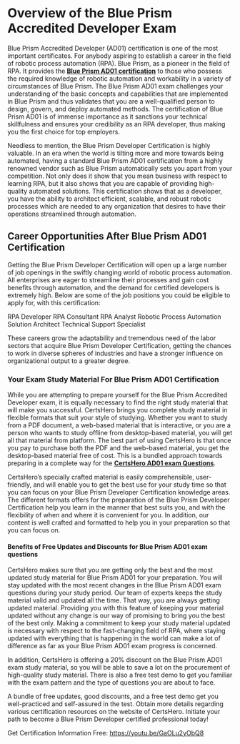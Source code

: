 <h1>Overview of the Blue Prism Accredited Developer Exam</h1>



Blue Prism Accredited Developer (AD01) certification is one of the most important certificates. For anybody aspiring to establish a career in the field of robotic process automation (RPA). Blue Prism, as a pioneer in the field of RPA. It provides the **[Blue Prism AD01 certification](www.certshero.com/blue-prism)** to those who possess the required knowledge of robotic automation and workability in a variety of circumstances of Blue Prism. The Blue Prism AD01 exam challenges your understanding of the basic concepts and capabilities that are implemented in Blue Prism and thus validates that you are a well-qualified person to design, govern, and deploy automated methods. The certification of Blue Prism AD01 is of immense importance as it sanctions your technical skillfulness and ensures your credibility as an RPA developer, thus making you the first choice for top employers.


Needless to mention, the Blue Prism Developer Certification is highly valuable. In an era when the world is tilting more and more towards being automated, having a standard Blue Prism AD01 certification from a highly renowned vendor such as Blue Prism automatically sets you apart from your competition. Not only does it show that you mean business with respect to learning RPA, but it also shows that you are capable of providing high-quality automated solutions. This certification shows that as a developer, you have the ability to architect efficient, scalable, and robust robotic processes which are needed to any organization that desires to have their operations streamlined through automation.


<h2>Career Opportunities After Blue Prism AD01 Certification</h2>



Getting the Blue Prism Developer Certification will open up a large number of job openings in the swiftly changing world of robotic process automation. All enterprises are eager to streamline their processes and gain cost benefits through automation, and the demand for certified developers is extremely high. Below are some of the job positions you could be eligible to apply for, with this certification:



RPA Developer
RPA Consultant
RPA Analyst
Robotic Process Automation Solution Architect
Technical Support Specialist


These careers grow the adaptability and tremendous need of the labor sectors that acquire Blue Prism Developer Certification, getting the chances to work in diverse spheres of industries and have a stronger influence on organizational output to a greater degree.



<h3>Your Exam Study Material For Blue Prism AD01 Certification</h3>



While you are attempting to prepare yourself for the Blue Prism Accredited Developer exam, it is equally necessary to find the right study material that will make you successful. CertsHero brings you complete study material in flexible formats that suit your style of studying. Whether you want to study from a PDF document, a web-based material that is interactive, or you are a person who wants to study offline from desktop-based material, you will get all that material from platform. The best part of using CertsHero is that once you pay to purchase both the PDF and the web-based material, you get the desktop-based material free of cost. This is a bundled approach towards preparing in a complete way for the **[CertsHero AD01 exam Questions](www.certshero.com)**.



CertsHero’s specially crafted material is easily comprehensible, user-friendly, and will enable you to get the best use for your study time so that you can focus on your Blue Prism Developer Certification knowledge areas. The different formats offers for the preparation of the Blue Prism Developer Certification help you learn in the manner that best suits you, and with the flexibility of when and where it is convenient for you. In addition, our content is well crafted and formatted to help you in your preparation so that you can focus on.



<h4>Benefits of Free Updates and Discounts for Blue Prism AD01 exam questions</h4>



CertsHero makes sure that you are getting only the best and the most updated study material for Blue Prism AD01 for your preparation. You will stay updated with the most recent changes in the Blue Prism AD01 exam questions during your study period. Our team of experts keeps the study material valid and updated all the time. That way, you are always getting updated material. Providing you with this feature of keeping your material updated without any change is our way of promising to bring you the best of the best only. Making a commitment to keep your study material updated is necessary with respect to the fast-changing field of RPA, where staying updated with everything that is happening in the world can make a lot of difference as far as your Blue Prism AD01 exam progress is concerned. 

In addition, CertsHero is offering a 20% discount on the Blue Prism AD01 exam study material, so you will be able to save a lot on the procurement of high-quality study material. There is also a free test demo to get you familiar with the exam pattern and the type of questions you are about to face. 

A bundle of free updates, good discounts, and a free test demo get you well-practiced and self-assured in the test. Obtain more details regarding various certification resources on the website of CertsHero. Initiate your path to become a Blue Prism Developer certified professional today!

Get Certification Information Free: https://youtu.be/GaOLu2yObQ8
